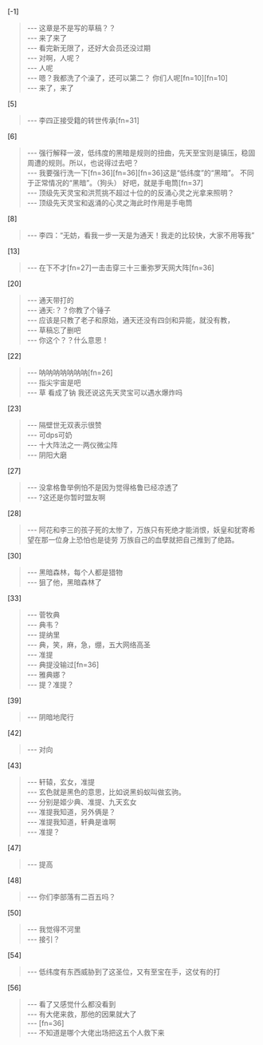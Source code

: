 
[-1] 
>--- 这章是不是写的草稿？？<br>
>--- 来了来了<br>
>--- 看完新无限了，还好大会员还没过期<br>
>--- 对啊，人呢？<br>
>--- 人呢<br>
>--- 嗯？我都洗了个澡了，还可以第二？  你们人呢[fn=10][fn=10]<br>
>--- 来了，来了<br>

[5] 
>--- 李四正接受籍的转世传承[fn=31]<br>

[6] 
>--- 强行解释一波，低纬度的黑暗是规则的扭曲，先天至宝则是镇压，稳固周遭的规则。所以，也说得过去吧？<br>
>--- 我要强行洗一下[fn=36][fn=36][fn=36]这是“低纬度”的“黑暗”。  不同于正常情况的“黑暗”。（狗头）    好吧，就是手电筒[fn=37]<br>
>--- 顶级先天灵宝和洪荒挑不超过十位的的反涌心灵之光拿来照明？<br>
>--- 顶级先天灵宝和返涌的心灵之海此时作用是手电筒<br>

[8] 
>--- 李四：“无妨，看我一步一天是为通天！我走的比较快，大家不用等我”<br>

[13] 
>--- 在下不才[fn=27]一击击穿三十三重弥罗天网大阵[fn=36]<br>

[20] 
>--- 通天带打的<br>
>--- 通天:？？你教了个锤子<br>
>--- 应该是只教了老子和原始，通天还没有四剑和异能，就没有教，<br>
>--- 草稿忘了删吧<br>
>--- 你这个？？什么意思！<br>

[22] 
>--- 呐呐呐呐呐呐呐[fn=26]<br>
>--- 指尖宇宙是吧<br>
>--- 草 看成了钠 我还说这先天灵宝可以遇水爆炸吗<br>

[23] 
>--- 隔壁世无双表示很赞<br>
>--- 可dps可奶<br>
>--- 十大阵法之一·两仪微尘阵<br>
>--- 阴阳大磨<br>

[27] 
>--- 没拿格鲁举例怕不是因为觉得格鲁已经凉透了<br>
>--- ?这还是你暂时盟友啊<br>

[28] 
>--- 阿花和李三的孩子死的太惨了，万族只有死绝才能消恨，妖皇和犹寄希望在那一位身上恐怕也是徒劳 万族自己的血孽就把自己推到了绝路。<br>

[30] 
>--- 黑暗森林，每个人都是猎物<br>
>--- 狙了他，黑暗森林了<br>

[33] 
>--- 菅牧典<br>
>--- 典韦？<br>
>--- 提纳里<br>
>--- 典，笑，麻，急，绷，五大网络高圣<br>
>--- 准提<br>
>--- 典提没输过[fn=36]<br>
>--- 雅典娜？<br>
>--- 提？准提？<br>

[39] 
>--- 阴暗地爬行<br>

[42] 
>--- 对向<br>

[43] 
>--- 轩辕，玄女，准提<br>
>--- 玄色就是黑色的意思，比如说黑蚂蚁叫做玄驹。<br>
>--- 分别是姬少典、准提、九天玄女<br>
>--- 准提我知道，另外俩是？<br>
>--- 准提我知道，轩典是谁啊<br>
>--- 准提？<br>

[47] 
>--- 提高<br>

[48] 
>--- 你们李部落有二百五吗？<br>

[50] 
>--- 我觉得不河里<br>
>--- 接引？<br>

[54] 
>--- 低纬度有东西威胁到了这圣位，又有至宝在手，这仗有的打<br>

[56] 
>--- 看了又感觉什么都没看到<br>
>--- 有大佬来救，那他的因果就大了<br>
>--- [fn=36]<br>
>--- 不知道是哪个大佬出场把这五个人救下来<br>
